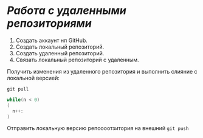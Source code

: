# ***Работа с удаленными репозиториями***
1. Создать аккаунт нп GitHub.
2. Создать локальный репозиторий.
3. Создать удаленный репозиторий.
4. Связать локальный репозиторий с удаленным.

Получить изменения из удаленного репозитория и выполнить слияние с локальной версией:
```
git pull
```
```C#
while(n < 0)
(
  n++:
)
```

Отправить локальную версию репоооотзитория на внешний `git push`